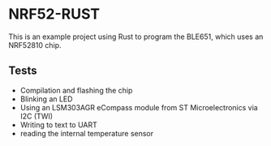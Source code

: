 # NRF52-RUST

This is an example project using Rust to program the BLE651, which uses an NRF52810 chip.

## Tests

  * Compilation and flashing the chip
  * Blinking an LED
  * Using an LSM303AGR eCompass module from ST Microelectronics via I2C (TWI)
  * Writing to text to UART
  * reading the internal temperature sensor

